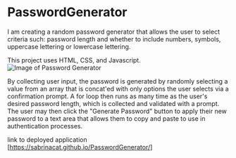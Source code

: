 # PasswordGenerator
I am creating a random password generator that allows the user to select criteria such: password length and whether to include numbers, symbols, uppercase lettering or lowercase lettering.

This project uses HTML, CSS, and Javascript.
![Image of Password Generator](https://i.imgur.com/JGJbCjN.png)

By collecting user input, the password is generated by randomly selecting a value from an array that is concat'ed with only options the user selects via a confirmation prompt. A for loop then runs as many time as the user's desired password length, which is collected and validated with a prompt. The user may then click the "Generate Password" button to apply their new password to a text area that allows them to copy and paste to use in authentication processes.

link to deployed application [https://sabrinacat.github.io/PasswordGenerator/]



